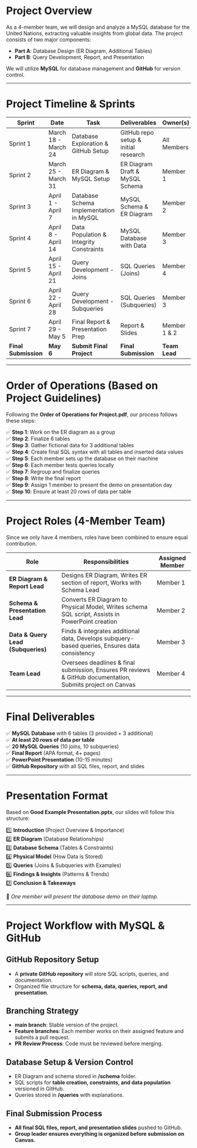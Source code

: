 # Project Overview
As a 4-member team, we will design and analyze a MySQL database for the United Nations, extracting valuable insights from global data. The project consists of two major components:  

- **Part A**: Database Design (ER Diagram, Additional Tables)  
- **Part B**: Query Development, Report, and Presentation  

We will utilize **MySQL** for database management and **GitHub** for version control.  

---

# Project Timeline & Sprints  

| Sprint  | Date               | Task                                      | Deliverables                          | Owner(s)    |
|---------|--------------------|-------------------------------------------|----------------------------------------|-------------|
| Sprint 1 | March 18 - March 24 | Database Exploration & GitHub Setup      | GitHub repo setup & initial research  | All Members |
| Sprint 2 | March 25 - March 31 | ER Diagram & MySQL Setup                 | ER Diagram Draft & MySQL Schema       | Member 1    |
| Sprint 3 | April 1 - April 7   | Database Schema Implementation in MySQL  | MySQL Schema & ER Diagram             | Member 2    |
| Sprint 4 | April 8 - April 14  | Data Population & Integrity Constraints  | MySQL Database with Data              | Member 3    |
| Sprint 5 | April 15 - April 21 | Query Development - Joins                | SQL Queries (Joins)                    | Member 4    |
| Sprint 6 | April 22 - April 28 | Query Development - Subqueries           | SQL Queries (Subqueries)               | Member 3    |
| Sprint 7 | April 29 - May 5    | Final Report & Presentation Prep         | Report & Slides                        | Member 1 & 2 |
| **Final Submission** | **May 6** | **Submit Final Project** | **Final Submission** | **Team Lead** |

---

# Order of Operations (Based on Project Guidelines)
Following the **Order of Operations for Project.pdf**, our process follows these steps:  

✅ **Step 1**: Work on the ER diagram as a group  
✅ **Step 2**: Finalize 6 tables  
✅ **Step 3**: Gather fictional data for 3 additional tables  
✅ **Step 4**: Create final SQL syntax with all tables and inserted data values  
✅ **Step 5**: Each member sets up the database on their machine  
✅ **Step 6**: Each member tests queries locally  
✅ **Step 7**: Regroup and finalize queries  
✅ **Step 8**: Write the final report  
✅ **Step 9**: Assign 1 member to present the demo on presentation day  
✅ **Step 10**: Ensure at least 20 rows of data per table  

---

# Project Roles (4-Member Team)
Since we only have 4 members, roles have been combined to ensure equal contribution.  

| Role                         | Responsibilities                                      | Assigned Member |
|------------------------------|------------------------------------------------------|----------------|
| **ER Diagram & Report Lead**  | Designs ER Diagram, Writes ER section of report, Works with Schema Lead | Member 1 |
| **Schema & Presentation Lead** | Converts ER Diagram to Physical Model, Writes schema SQL script, Assists in PowerPoint creation | Member 2 |
| **Data & Query Lead (Subqueries)** | Finds & integrates additional data, Develops subquery-based queries, Ensures data consistency | Member 3 |
| **Team Lead** | Oversees deadlines & final submission, Ensures PR reviews & GitHub documentation, Submits project on Canvas | Member 4 |

---

# Final Deliverables
✅ **MySQL Database** with 6 tables (3 provided + 3 additional)  
✅ **At least 20 rows of data per table**  
✅ **20 MySQL Queries** (10 joins, 10 subqueries)  
✅ **Final Report** (APA format, 4+ pages)  
✅ **PowerPoint Presentation** (10-15 minutes)  
✅ **GitHub Repository** with all SQL files, report, and slides  

---

# Presentation Format
Based on **Good Example Presentation.pptx**, our slides will follow this structure:  

1️⃣ **Introduction** (Project Overview & Importance)  
2️⃣ **ER Diagram** (Database Relationships)  
3️⃣ **Database Schema** (Tables & Constraints)  
4️⃣ **Physical Model** (How Data is Stored)  
5️⃣ **Queries** (Joins & Subqueries with Examples)  
6️⃣ **Findings & Insights** (Patterns & Trends)  
7️⃣ **Conclusion & Takeaways**  

📌 *One member will present the database demo on their laptop.*  

---

# Project Workflow with MySQL & GitHub

## **GitHub Repository Setup**
- A **private GitHub repository** will store SQL scripts, queries, and documentation.  
- Organized file structure for **schema, data, queries, report, and presentation**.  

## **Branching Strategy**
- **main branch**: Stable version of the project.  
- **Feature branches**: Each member works on their assigned feature and submits a pull request.  
- **PR Review Process**: Code must be reviewed before merging.  

## **Database Setup & Version Control**
- ER Diagram and schema stored in **/schema** folder.  
- SQL scripts for **table creation, constraints, and data population** versioned in GitHub.  
- Queries stored in **/queries** with explanations.  

## **Final Submission Process**
- **All final SQL files, report, and presentation slides** pushed to GitHub.  
- **Group leader ensures everything is organized before submission on Canvas.**  
